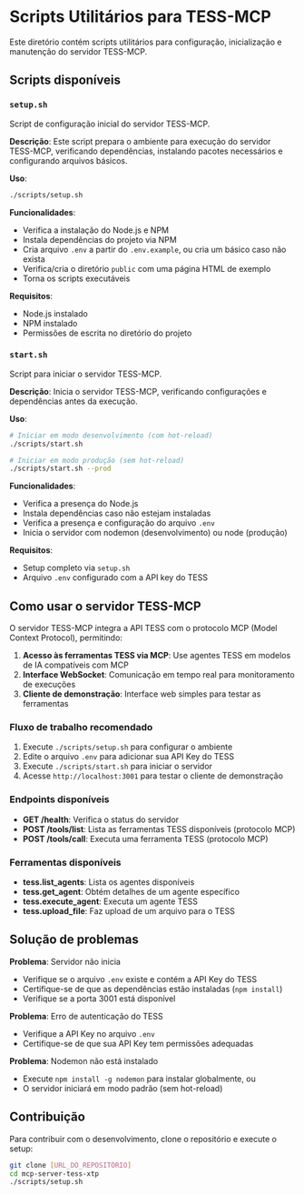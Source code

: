 # Scripts Utilitários para TESS-MCP

Este diretório contém scripts utilitários para configuração, inicialização e manutenção do servidor TESS-MCP.

## Scripts disponíveis

### `setup.sh`

Script de configuração inicial do servidor TESS-MCP.

**Descrição**: Este script prepara o ambiente para execução do servidor TESS-MCP, verificando dependências, instalando pacotes necessários e configurando arquivos básicos.

**Uso**:
```bash
./scripts/setup.sh
```

**Funcionalidades**:
- Verifica a instalação do Node.js e NPM
- Instala dependências do projeto via NPM
- Cria arquivo `.env` a partir do `.env.example`, ou cria um básico caso não exista
- Verifica/cria o diretório `public` com uma página HTML de exemplo
- Torna os scripts executáveis

**Requisitos**:
- Node.js instalado
- NPM instalado
- Permissões de escrita no diretório do projeto

### `start.sh`

Script para iniciar o servidor TESS-MCP.

**Descrição**: Inicia o servidor TESS-MCP, verificando configurações e dependências antes da execução.

**Uso**:
```bash
# Iniciar em modo desenvolvimento (com hot-reload)
./scripts/start.sh

# Iniciar em modo produção (sem hot-reload)
./scripts/start.sh --prod
```

**Funcionalidades**:
- Verifica a presença do Node.js
- Instala dependências caso não estejam instaladas
- Verifica a presença e configuração do arquivo `.env`
- Inicia o servidor com nodemon (desenvolvimento) ou node (produção)

**Requisitos**:
- Setup completo via `setup.sh`
- Arquivo `.env` configurado com a API key do TESS

## Como usar o servidor TESS-MCP

O servidor TESS-MCP integra a API TESS com o protocolo MCP (Model Context Protocol), permitindo:

1. **Acesso às ferramentas TESS via MCP**: Use agentes TESS em modelos de IA compatíveis com MCP
2. **Interface WebSocket**: Comunicação em tempo real para monitoramento de execuções
3. **Cliente de demonstração**: Interface web simples para testar as ferramentas

### Fluxo de trabalho recomendado

1. Execute `./scripts/setup.sh` para configurar o ambiente
2. Edite o arquivo `.env` para adicionar sua API Key do TESS
3. Execute `./scripts/start.sh` para iniciar o servidor
4. Acesse `http://localhost:3001` para testar o cliente de demonstração

### Endpoints disponíveis

- **GET /health**: Verifica o status do servidor
- **POST /tools/list**: Lista as ferramentas TESS disponíveis (protocolo MCP)
- **POST /tools/call**: Executa uma ferramenta TESS (protocolo MCP)

### Ferramentas disponíveis

- **tess.list_agents**: Lista os agentes disponíveis
- **tess.get_agent**: Obtém detalhes de um agente específico
- **tess.execute_agent**: Executa um agente TESS
- **tess.upload_file**: Faz upload de um arquivo para o TESS

## Solução de problemas

**Problema**: Servidor não inicia
- Verifique se o arquivo `.env` existe e contém a API Key do TESS
- Certifique-se de que as dependências estão instaladas (`npm install`)
- Verifique se a porta 3001 está disponível

**Problema**: Erro de autenticação do TESS
- Verifique a API Key no arquivo `.env`
- Certifique-se de que sua API Key tem permissões adequadas

**Problema**: Nodemon não está instalado
- Execute `npm install -g nodemon` para instalar globalmente, ou
- O servidor iniciará em modo padrão (sem hot-reload)

## Contribuição

Para contribuir com o desenvolvimento, clone o repositório e execute o setup:

```bash
git clone [URL_DO_REPOSITÓRIO]
cd mcp-server-tess-xtp
./scripts/setup.sh
``` 